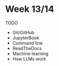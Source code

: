 # Week 13/14

TODO

- Git/GitHub
- JupyterBook
- Command line
- ReadTheDocs
- Machine learning
- How LLMs work
